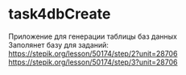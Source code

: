 # task4dbCreate
Приложение для генерации таблицы баз данных  
Заполянет базу для заданий:  
https://stepik.org/lesson/50174/step/2?unit=28706  
https://stepik.org/lesson/50174/step/3?unit=28706
